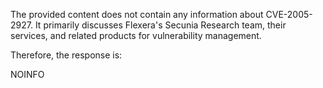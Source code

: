 The provided content does not contain any information about CVE-2005-2927. It primarily discusses Flexera's Secunia Research team, their services, and related products for vulnerability management.

Therefore, the response is:

NOINFO